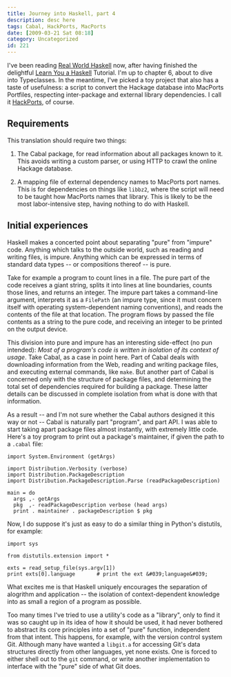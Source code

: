 ```yaml
---
title: Journey into Haskell, part 4
description: desc here
tags: Cabal, HackPorts, MacPorts
date: [2009-03-21 Sat 08:18]
category: Uncategorized
id: 221
---
```


I've been reading [Real World Haskell](http://book.realworldhaskell.org/) now, after having finished the delightful [Learn You a Haskell](http://learnyouahaskell.com/) Tutorial.  I'm up to chapter 6, about to dive into Typeclasses.  In the meantime, I've picked a toy project that also has a taste of usefulness: a script to convert the Hackage database into MacPorts Portfiles, respecting inter-package and external library dependencies.  I call it [HackPorts](http://github.com/jwiegley/hackports), of course.

<!--more-->
## Requirements

This translation should require two things:

 1. The Cabal package, for read information about all packages known to it.  This avoids writing a custom parser, or using HTTP to crawl the online Hackage database.

 2. A mapping file of external dependency names to MacPorts port names.  This is for dependencies on things like `libbz2`, where the script will need to be taught how MacPorts names that library.  This is likely to be the most labor-intensive step, having nothing to do with Haskell.

## Initial experiences

Haskell makes a concerted point about separating "pure" from "impure" code.  Anything which talks to the outside world, such as reading and writing files, is impure.  Anything which can be expressed in terms of standard data types -- or compositions thereof -- is pure.

Take for example a program to count lines in a file.  The pure part of the code receives a giant string, splits it into lines at line boundaries, counts those lines, and returns an integer.  The impure part takes a command-line argument, interprets it as a `FilePath` (an impure type, since it must concern itself with operating system-dependent naming conventions), and reads the contents of the file at that location.  The program flows by passed the file contents as a string to the pure code, and receiving an integer to be printed on the output device.

This division into pure and impure has an interesting side-effect (no pun intended): *Most of a program's code is written in isolation of its context of usage*.  Take Cabal, as a case in point here.  Part of Cabal deals with downloading information from the Web, reading and writing package files, and executing external commands, like `make`.  But another part of Cabal is concerned only with the structure of package files, and determining the total set of dependencies required for building a package.  These latter details can be discussed in complete isolation from what is done with that information.

As a result -- and I'm not sure whether the Cabal authors designed it this way or not -- Cabal is naturally part "program", and part API.  I was able to start taking apart package files almost instantly, with extremely little code.  Here's a toy program to print out a package's maintainer, if given the path to a `.cabal` file:

    import System.Environment (getArgs)
    
    import Distribution.Verbosity (verbose)
    import Distribution.PackageDescription
    import Distribution.PackageDescription.Parse (readPackageDescription)
    
    main = do
      args ,- getArgs
      pkg  ,- readPackageDescription verbose (head args)
      print . maintainer . packageDescription $ pkg

Now, I do suppose it&#039;s just as easy to do a similar thing in Python&#039;s distutils, for example:

    import sys

    from distutils.extension import *

    exts = read_setup_file(sys.argv[1])
    print exts[0].language       # print the ext &#039;language&#039;

What excites me is that Haskell uniquely encourages the separation of alogrithm and application -- the isolation of context-dependent knowledge into as small a region of a program as possible.

Too many times I&#039;ve tried to use a utility&#039;s code as a "library", only to find  it was so caught up in its idea of how it should be used, it had never bothered to abstract its core principles into a set of "pure" function, independent from that intent.  This happens, for example, with the version control system Git.  Although many have wanted a `libgit.a` for accessing Git&#039;s data structures directly from other languages, yet none exists.  One is forced to either shell out to the `git` command, or write another implementation to interface with the "pure" side of what Git does.

